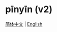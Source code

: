 # pīnyīn (v2)

[简体中文](https://pinyin.js.org/api/v2/) | [English](https://pinyin.js.org/en-US/api/v2/)